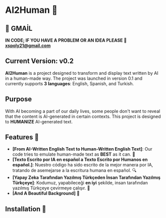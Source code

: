 # AI2Human 🚀

## 📨 GMAİL
**IN CODE; IF YOU HAVE A  PROBLEM OR AN IDEA PLEASE 📨 xspoly21@gmail.com**

## Current Version: v0.2

**AI2Human** is a project designed to transform and display text written by AI in a human-made way. The project was launched in version 0.1 and currently supports **3 languages**: English, Spanish, and Turkish.

## Purpose
With AI becoming a part of our daily lives, some people don't want to reveal that the content is AI-generated in certain contexts. This project is designed to **HUMANIZE** AI-generated text.

## Features 🌟

- **[From AI-Written English Text to Human-Written English Text]**: Our code tries to emulate human-made text as **BEST** as it can. 🔧
- **[Texto Escrito por IA en español a Texto Escrito por Humanos en español.]**: Nuestro código ha sido escrito de la mejor manera por IA, tratando de asemejarse a la escritura humana en español. 🔍
- **[Yapay Zeka Tarafından Yazılmış Türkçeden İnsan Tarafından Yazılmış Türkçeye]**: Kodumuz, yapabileceği **en iyi** şekilde, insan tarafından yazılmış Türkçeye çevirmeye çalışır. 🎯
- **[And A Beautiful Background]** 🌈

## Installation 🔨

If you have already cloned the project, follow these steps to install dependencies and run the project:

1. Navigate to the project directory:
   ```bash
   cd AI2Human
Install the necessary dependencies:
bash
Kodu kopyala
npm install
Usage ⚡
Once the dependencies are installed, you can run the project using the following command:

To start the project, use the following command:

bash
Kodu kopyala
npm start
[Explain what users should expect after running this command, for example, the application will open, and users will be able to interact with the interface.]

Contributing 🤝
We welcome contributions! To contribute, please follow these steps:

Fork this repository 🍴
Create a new branch (git checkout -b feature-branch) 🌿
Make your changes and commit them (git commit -am 'Add new feature') ✨
Push to the branch (git push origin feature-branch) ⬆️
Create a pull request 📝
License 📄
This project is licensed under the BSD 2-Clause License - see the LICENSE file for details. 🔓
